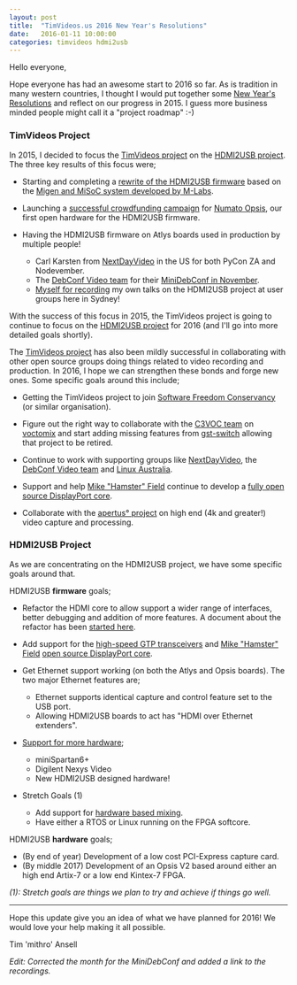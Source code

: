```yaml
---
layout: post
title:  "TimVideos.us 2016 New Year's Resolutions"
date:   2016-01-11 10:00:00
categories: timvideos hdmi2usb
---
```


Hello everyone,

Hope everyone has had an awesome start to 2016 so far. As is tradition in many
western countries, I thought I would put together some 
[New Year's Resolutions](https://en.wikipedia.org/wiki/New_Year%27s_resolution)
and reflect on our progress in 2015. I guess more business minded people might
call it a "project roadmap" :-)

### TimVideos Project

In 2015, I decided to focus the [TimVideos project](https://code.timvideos.us)
on the [HDMI2USB project](https://hdmi2usb.tv). The three key results of this
focus were;

 * Starting and completing a
   [rewrite of the HDMI2USB firmware](https://github.com/timvideos/HDMI2USB-misoc-firmware)
   based on the
   [Migen and MiSoC system developed by M-Labs](http://m-labs.hk/gateware.html).

 * Launching a
   [successful crowdfunding campaign](http://crowdsupply.com/numato-lab/opsis)
   for
   [Numato Opsis](https://github.com/timvideos/HDMI2USB-numato-opsis-hardware),
   our first open hardware for the HDMI2USB firmware.

 * Having the HDMI2USB firmware on Atlys boards used in production by multiple
   people!

    * Carl Karsten from [NextDayVideo](http://nextdayvideo.com) in the US for
      both PyCon ZA and Nodevember.
    * The [DebConf Video team](https://wiki.debconf.org/wiki/Videoteam) for
      their [MiniDebConf in November](https://wiki.debian.org/DebianEvents/gb/2015/MiniDebConfCambridge#Video).
    * [Myself for recording](https://www.youtube.com/user/mithro) my own talks
      on the HDMI2USB project at user groups here in Sydney!

With the success of this focus in 2015, the TimVideos project is going to
continue to focus on the [HDMI2USB project](https://hdmi2usb.tv) for 2016 (and
I'll go into more detailed goals shortly).

The [TimVideos project](https://code.timvideos.us) has also been mildly
successful in collaborating with other open source groups doing things related
to video recording and production. In 2016, I hope we can strengthen these
bonds and forge new ones. Some specific goals around this include;

 * Getting the TimVideos project to join 
   [Software Freedom Conservancy](https://sfconservancy.org) (or similar
   organisation).

 * Figure out the right way to collaborate with the
   [C3VOC team](https://c3voc.de/) on
   [voctomix](https://github.com/voc/voctomix) 
   and start adding missing features from
   [gst-switch](https://github.com/timvideos/gst-switch)
   allowing that project to be retired.

 * Continue to work with supporting groups like 
   [NextDayVideo](http://nextdayvideo.com), the 
   [DebConf Video team](https://wiki.debconf.org/wiki/Videoteam) and 
   [Linux Australia](https://linux.org.au).

 * Support and help 
   [Mike "Hamster" Field](http://hamsterworks.co.nz/mediawiki/index.php/FPGA_Projects)
   continue to develop a 
   [fully open source DisplayPort core](https://github.com/hamsternz/FPGA_DisplayPort).

 * Collaborate with the [apertus° project](http://apertus.org) on high end (4k
   and greater!) video capture and processing.

### HDMI2USB Project

As we are concentrating on the HDMI2USB project, we have some specific goals
around that.

HDMI2USB **firmware** goals;

 * Refactor the HDMI core to allow support a wider range of interfaces, better
   debugging and addition of more features. A document about the refactor has
   been [started here](https://docs.google.com/a/mithis.com/document/d/1L8lz7u2uj6MrzSQv4b1Vk6Rmic26okyRklOju5IWLYA/edit?usp=drive_web).

 * Add support for the [high-speed GTP transceivers]()
   and [Mike "Hamster" Field](http://hamsterworks.co.nz/mediawiki/index.php/FPGA_Projects)
   [open source DisplayPort core](https://github.com/hamsternz/FPGA_DisplayPort).

 * Get Ethernet support working (on both the Atlys and Opsis boards). The two
   major Ethernet features are;
   * Ethernet supports identical capture and control feature set to the USB
     port.
   * Allowing HDMI2USB boards to act has "HDMI over Ethernet extenders".


 * [Support for more hardware](https://hdmi2usb.tv/potential-boards/);
   * miniSpartan6+
   * Digilent Nexys Video
   * New HDMI2USB designed hardware!


 * Stretch Goals (1)
   * Add support for
     [hardware based mixing](https://docs.google.com/document/d/1ZjM1Brrks0lg1CJp2Rt1BH8-MhJamrKUeCUB4s4nzoA/edit).
   * Have either a RTOS or Linux running on the FPGA softcore.

HDMI2USB **hardware** goals;

 * (By end of year) Development of a low cost PCI-Express capture card.
 * (By middle 2017) Development of an Opsis V2 based around either an high
   end Artix-7 or a low end Kintex-7 FPGA.

*(1): Stretch goals are things we plan to try and achieve if things go well.*

----

Hope this update give you an idea of what we have planned for 2016! We would
love your help making it all possible.

Tim 'mithro' Ansell

*Edit: Corrected the month for the MiniDebConf and added a link to the recordings.*

